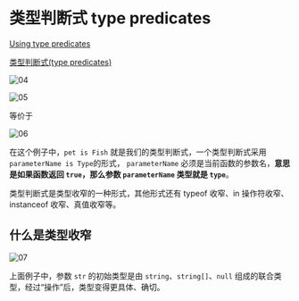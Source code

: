 # 类型判断式 type predicates

[Using type predicates](https://www.typescriptlang.org/docs/handbook/2/narrowing.html#using-type-predicates)

[类型判断式(type predicates)](https://ts.yayujs.com/handbook/Narrowing.html#%E7%B1%BB%E5%9E%8B%E5%88%A4%E6%96%AD%E5%BC%8F-type-predicates)

![04](/images/20230713/04.png)

![05](/images/20230713/05.png)

等价于

![06](/images/20230713/06.png)

在这个例子中，`pet is Fish` 就是我们的类型判断式，一个类型判断式采用 `parameterName is Type`的形式， `parameterName` 必须是当前函数的参数名，**意思是如果函数返回 `true`，那么参数 `parameterName` 类型就是 `type`**。

类型判断式是类型收窄的一种形式，其他形式还有 typeof 收窄、in 操作符收窄、instanceof 收窄、真值收窄等。

## 什么是类型收窄

![07](/images/20230713/07.png)

上面例子中，参数 `str` 的初始类型是由 `string`、`string[]`、`null` 组成的联合类型，经过“操作”后，类型变得更具体、确切。


